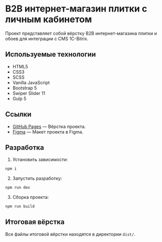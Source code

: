 # B2B интернет-магазин плитки с личным кабинетом

Проект представляет собой вёрстку B2B интернет-магазина плитки и обоев для интеграции с CMS 1C-Bitrix.

## Используемые технологии

- HTML5
- CSS3
- SCSS
- Vanilla JavaScript
- Bootstrap 5
- Swiper Slider 11
- Gulp 5

## Ссылки

- [GitHub Pages](https://anri103.github.io/html-masterdom-opt/dist/) — Вёрстка проекта.
- [Figma](https://www.figma.com/design/E1iXxRpEitvTh0Z7ZYNkq2/%D0%A1%D0%B5%D1%80%D0%B2%D0%B8%D1%81-%D0%BA%D0%BD%D0%B8%D0%B3?node-id=1572-2&t=ctxxGr1TeMDGW5uQ-1) — Макет проекта в Figma.

## Разработка

1. Установить зависимости:

```bash
npm i
```

2. Запустить разработку:

```bash
npm run dev
```

3. Сборка проекта:

```bash
npm run build
```

## Итоговая вёрстка

Все файлы итоговой вёрстки находятся в директории `dist/`.
